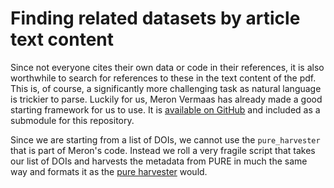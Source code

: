 # Finding related datasets by article text content

Since not everyone cites their own data or code in their references, it is also worthwhile to search for references to these in the text content of the pdf. This is, of course, a significantly more challenging task as natural language is trickier to parse. Luckily for us, Meron Vermaas has already made a good starting framework for us to use. It is [available on GitHub](https://github.com/meronvermaas/PURE_fulltext_analysis.git) and included as a submodule for this repository.

Since we are starting from a list of DOIs, we cannot use the `pure_harvester` that is part of Meron's code. Instead we roll a very fragile script that takes our list of DOIs  and harvests the metadata from PURE in much the same way and formats it as the [pure harvester](pure_text_analysis/pure_harvester) would.




